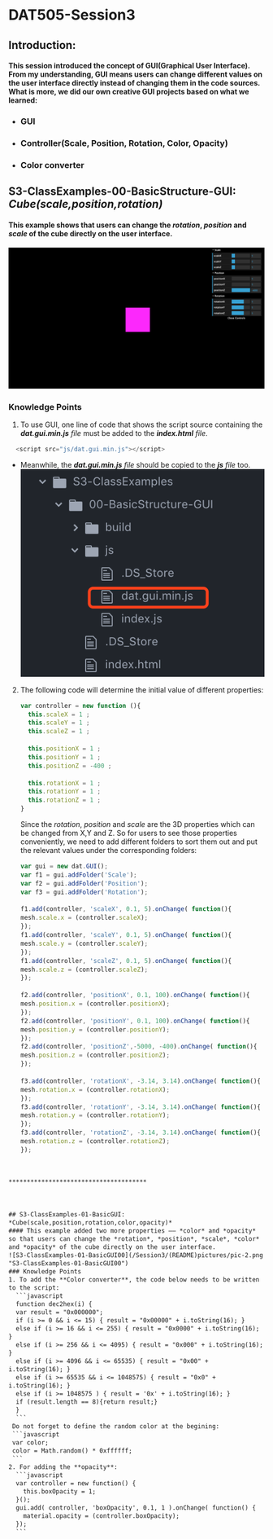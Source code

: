 # DAT505-Session3
## Introduction:
#### This session introduced the concept of GUI(Graphical User Interface). From my understanding, GUI means users can change different values on the user interface directly instead of changing them in the code sources. What is more, we did our own creative GUI projects based on what we learned:
  * ### GUI
  * ### Controller(Scale, Position, Rotation, Color, Opacity)
  * ### Color converter
## S3-ClassExamples-00-BasicStructure-GUI: *Cube(scale,position,rotation)*
#### This example shows that users can change the *rotation*, *position* and *scale* of the cube directly on the user interface.
![S3-ClassExamples-00-BasicStructure-GUI00](/Session3/(README)pictures/pic-0.png "S3-ClassExamples-00-BasicStructure-GUI00")
### Knowledge Points
  1. To use GUI, one line of code that shows the script source containing the _**dat.gui.min.js** file_ must be added to the _**index.html** file_.
  ```javascript
    <script src="js/dat.gui.min.js"></script>
  ```
  * Meanwhile, the _**dat.gui.min.js** file_ should be copied to the _**js** file_ too.
     ![S3-ClassExamples-00-BasicStructure-GUI01](/Session3/(README)pictures/pic-1.png "S3-ClassExamples-00-BasicStructure-GUI01")
  2. The following code will determine the initial value of different properties:
     ```javascript
     var controller = new function (){
       this.scaleX = 1 ;
       this.scaleY = 1 ;
       this.scaleZ = 1 ;

       this.positionX = 1 ;
       this.positionY = 1 ;
       this.positionZ = -400 ;

       this.rotationX = 1 ;
       this.rotationY = 1 ;
       this.rotationZ = 1 ;
     }
     ```
     Since the *rotation*, *position* and *scale* are the 3D properties which can be changed from X,Y and Z. So for users to see those properties conveniently, we need to add different folders to sort them out and put the relevant values under the corresponding folders:
     ```javascript
     var gui = new dat.GUI();
     var f1 = gui.addFolder('Scale');
     var f2 = gui.addFolder('Position');
     var f3 = gui.addFolder('Rotation');

     f1.add(controller, 'scaleX', 0.1, 5).onChange( function(){
     mesh.scale.x = (controller.scaleX);
     });
     f1.add(controller, 'scaleY', 0.1, 5).onChange( function(){
     mesh.scale.y = (controller.scaleY);
     });
     f1.add(controller, 'scaleZ', 0.1, 5).onChange( function(){
     mesh.scale.z = (controller.scaleZ);
     });

     f2.add(controller, 'positionX', 0.1, 100).onChange( function(){
     mesh.position.x = (controller.positionX);
     });
     f2.add(controller, 'positionY', 0.1, 100).onChange( function(){
     mesh.position.y = (controller.positionY);
     });
     f2.add(controller, 'positionZ',-5000, -400).onChange( function(){
     mesh.position.z = (controller.positionZ);
     });

     f3.add(controller, 'rotationX', -3.14, 3.14).onChange( function(){
     mesh.rotation.x = (controller.rotationX);
     });
     f3.add(controller, 'rotationY', -3.14, 3.14).onChange( function(){
     mesh.rotation.y = (controller.rotationY);
     });
     f3.add(controller, 'rotationZ', -3.14, 3.14).onChange( function(){
     mesh.rotation.z = (controller.rotationZ);
     });
   ```


**************************************



## S3-ClassExamples-01-BasicGUI: *Cube(scale,position,rotation,color,opacity)*
#### This example added two more properties —— *color* and *opacity* so that users can change the *rotation*, *position*, *scale*, *color* and *opacity* of the cube directly on the user interface.
![S3-ClassExamples-01-BasicGUI00](/Session3/(README)pictures/pic-2.png "S3-ClassExamples-01-BasicGUI00")
### Knowledge Points
  1. To add the **Color converter**, the code below needs to be written to the script:
     ```javascript
     function dec2hex(i) {
     var result = "0x000000";
     if (i >= 0 && i <= 15) { result = "0x00000" + i.toString(16); }
     else if (i >= 16 && i <= 255) { result = "0x0000" + i.toString(16); }
     else if (i >= 256 && i <= 4095) { result = "0x000" + i.toString(16); }
     else if (i >= 4096 && i <= 65535) { result = "0x00" + i.toString(16); }
     else if (i >= 65535 && i <= 1048575) { result = "0x0" + i.toString(16); }
     else if (i >= 1048575 ) { result = '0x' + i.toString(16); }
     if (result.length == 8){return result;}
     }
     ```
    Do not forget to define the random color at the begining:
    ```javascript
    var color;
    color = Math.random() * 0xffffff;
    ```
  2. For adding the **opacity**:
     ```javascript
     var controller = new function() {
       this.boxOpacity = 1;
     }();
     gui.add( controller, 'boxOpacity', 0.1, 1 ).onChange( function() {
       material.opacity = (controller.boxOpacity);
     });
     ```
